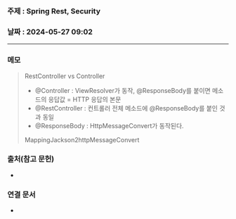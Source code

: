 ### 주제 : Spring Rest, Security

### 날짜 : 2024-05-27 09:02
----
### 메모
> RestController vs Controller
> 	- @Controller : ViewResolver가 동작, @ResponseBody를 붙이면 메소드의 응답값 = HTTP 응답의 본문
> 	- @RestController : 컨트롤러 전체 메소드에 @ResponseBody를 붙인 것과 동일
> 	- @ResponseBody : HttpMessageConvert가 동작된다.
> 
> MappingJackson2httpMessageConvert
> 	
 
### 출처(참고 문헌)
-

### 연결 문서
-
